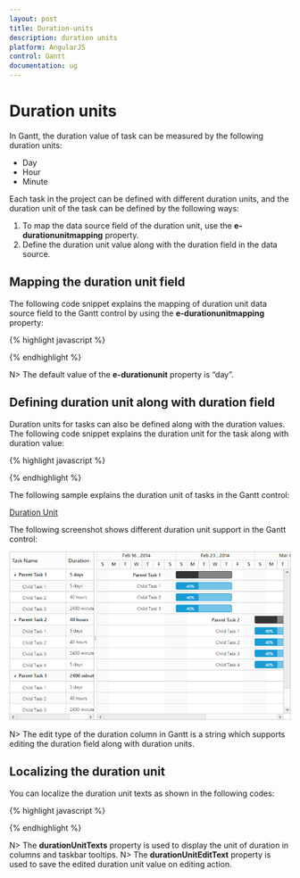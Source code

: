 ```yaml
---
layout: post
title: Duration-units
description: duration units
platform: AngularJS
control: Gantt
documentation: ug
---
```


# Duration units

In Gantt, the duration value of task can be measured by the following duration units: 

* Day
* Hour
* Minute

Each task in the project can be defined with different duration units, and the duration unit of the task can be defined by the following ways:

1. To map the data source field of the duration unit, use the **e-durationunitmapping** property.
2. Define the duration unit value along with the duration field in the data source.

## Mapping the duration unit field


The following code snippet explains the mapping of duration unit data source field to the Gantt control by using the **e-durationunitmapping** property:

{% highlight javascript %}

<script>
var data = [
//...
Duration: 5,
DurationUnit: ej.Gantt.DurationUnit.Day,
}];
</script>

<body ng-controller="GanttCtrl">
   <!--Add  Gantt control here-->    
   <div id="GanttContainer" ej-gantt
   //...
    e-durationmapping= "Duration"
    e-durationunitmapping= "DurationUnit">
   </div>
</body>

{% endhighlight %}

N> The default value of the **e-durationunit** property is “day”.

## Defining duration unit along with duration field

Duration units for tasks can also be defined along with the duration values. The following code snippet explains the duration unit for the task along with duration value:

{% highlight javascript %}

<script>
var data = [
//...
Duration: "5days"
}];
</script>

<body ng-controller="GanttCtrl">
   <!--Add  Gantt control here-->    
   <div id="GanttContainer" ej-gantt
   //...
    e-durationmapping= "Duration"
    >
   </div>
</body>

{% endhighlight %}

The following sample explains the duration unit of tasks in the Gantt control:

[Duration Unit](http://js.syncfusion.com/demos/web/#!/bootstrap/gantt/schedulingconcepts/durationunits)

The following screenshot shows different duration unit support in the Gantt control:

![](Duration-units_images/Duration-units_img1.png)

N> The edit type of the duration column in Gantt is a string which supports editing the duration field along with duration units.

## Localizing the duration unit

You can localize the duration unit texts as shown in the following codes:

{% highlight javascript %}

<script>
ej.Gantt.Locale["en-US"] = {
    //...
    durationUnitTexts: {
        days: "days",
        hours: "hours",
        minutes: "minutes",
        day: "day",
        hour: "hour",
        minute: "minute"
    },
    durationUnitEditText: {
        minute: ["m", "min", "minute", "minutes"],
        hour: ["h", "hr", "hour", "hours"],
        day: ["d", "dy", "day", "days"]
    }
};
</script>

{% endhighlight %}

N> The **durationUnitTexts** property is used to display the unit of duration in columns and taskbar tooltips.
N> The **durationUnitEditText** property is used to save the edited duration unit value on editing action.
